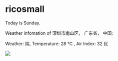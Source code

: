 # ricosmall

Today is Sunday.

Weather infomation of 深圳市南山区， 广东省， 中国: 

Weather: 阴, Temperature: 28 ℃ , Air Index: 32 优

<img src="https://github-readme-stats.vercel.app/api?username=ricosmall&show_icons=true" />
